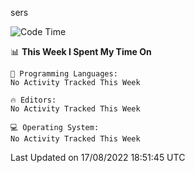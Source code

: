 sers
<!--START_SECTION:waka-->
![Code Time](http://img.shields.io/badge/Code%20Time-89%20hrs%2044%20mins-blue)

📊 **This Week I Spent My Time On** 

```text
💬 Programming Languages: 
No Activity Tracked This Week

🔥 Editors: 
No Activity Tracked This Week

💻 Operating System: 
No Activity Tracked This Week

```


 Last Updated on 17/08/2022 18:51:45 UTC
<!--END_SECTION:waka-->
